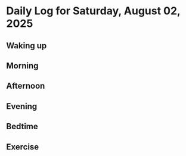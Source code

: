 # Daily Log for Saturday, August 02, 2025

## Waking up

## Morning

## Afternoon

## Evening

## Bedtime

## Exercise
